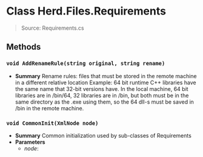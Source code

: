 # Class Herd.Files.Requirements
> Source: Requirements.cs
## Methods
### ``void AddRenameRule(string original, string rename)``
* **Summary**
  Rename rules: files that must be stored in the remote machine in a different relative location  Example: 64 bit runtime C++ libraries have the same name that 32-bit versions have. In the local machine, 64 bit libraries are in /bin/64, 32 libraries are in /bin, but both must be in the same directory as the .exe using them, so the 64 dll-s must be saved in /bin in the remote machine.
### ``void CommonInit(XmlNode node)``
* **Summary**
  Common initialization used by sub-classes of Requirements
* **Parameters**
  * _node_: 
